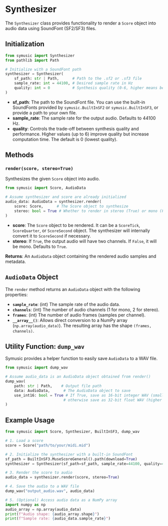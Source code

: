 # Synthesizer

The `Synthesizer` class provides functionality to render a `Score` object into audio data using SoundFont (SF2/SF3) files.

## Initialization

```python
from symusic import Synthesizer
from pathlib import Path

# Initialize with a SoundFont path
synthesizer = Synthesizer(
    sf_path: str | Path,      # Path to the .sf2 or .sf3 file
    sample_rate: int = 44100, # Desired sample rate in Hz
    quality: int = 0          # Synthesis quality (0-6, higher means better quality but slower)
)
```

- **sf_path**: The path to the SoundFont file. You can use the built-in SoundFonts provided by `symusic.BuiltInSF2` or `symusic.BuiltInSF3`, or provide a path to your own file.
- **sample_rate**: The sample rate for the output audio. Defaults to 44100 Hz.
- **quality**: Controls the trade-off between synthesis quality and performance. Higher values (up to 6) improve quality but increase computation time. The default is 0 (lowest quality).

## Methods

### `render(score, stereo=True)`

Synthesizes the given `Score` object into audio.

```python
from symusic import Score, AudioData

# Assume synthesizer and score are already initialized
audio_data: AudioData = synthesizer.render(
    score: Score,      # The Score object to synthesize
    stereo: bool = True # Whether to render in stereo (True) or mono (False)
)
```

- **score**: The `Score` object to be rendered. It can be a `ScoreTick`, `ScoreQuarter`, or `ScoreSecond` object. The synthesizer will internally convert it to `ScoreSecond` if necessary.
- **stereo**: If `True`, the output audio will have two channels. If `False`, it will be mono. Defaults to `True`.

**Returns**: An `AudioData` object containing the rendered audio samples and metadata.

## `AudioData` Object

The `render` method returns an `AudioData` object with the following properties:

- **`sample_rate`**: (int) The sample rate of the audio data.
- **`channels`**: (int) The number of audio channels (1 for mono, 2 for stereo).
- **`frames`**: (int) The number of audio frames (samples per channel).
- **`__array__()`**: Allows direct conversion to a NumPy array (`np.array(audio_data)`). The resulting array has the shape `(frames, channels)`.

## Utility Function: `dump_wav`

Symusic provides a helper function to easily save `AudioData` to a WAV file.

```python
from symusic import dump_wav

# Assume audio_data is an AudioData object obtained from render()
dump_wav(
    path: str | Path,    # Output file path
    data: AudioData,      # The AudioData object to save
    use_int16: bool = True # If True, save as 16-bit integer WAV (smaller file), 
                          # otherwise save as 32-bit float WAV (higher precision).
)
```

## Example Usage

```python
from symusic import Score, Synthesizer, BuiltInSF3, dump_wav

# 1. Load a score
score = Score("path/to/your/midi.mid")

# 2. Initialize the synthesizer with a built-in SoundFont
sf_path = BuiltInSF3.MuseScoreGeneral().path(download=True)
synthesizer = Synthesizer(sf_path=sf_path, sample_rate=44100, quality=4)

# 3. Render the score to audio
audio_data = synthesizer.render(score, stereo=True)

# 4. Save the audio to a WAV file
dump_wav("output_audio.wav", audio_data)

# 5. (Optional) Access audio data as a NumPy array
import numpy as np
audio_array = np.array(audio_data)
print(f"Audio shape: {audio_array.shape}")
print(f"Sample rate: {audio_data.sample_rate}")
``` 